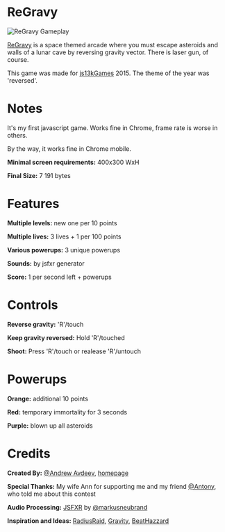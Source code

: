 # ReGravy

![ReGravy Gameplay](http://js13kgames.com/games/regravy/__big.jpg)

[ReGravy](http://js13kgames.com/public/games/regravy/index.html) is a space themed arcade where you must escape asteroids and walls of a lunar cave by reversing gravity vector.
There is laser gun, of course.

This game was made for [js13kGames](http://js13kgames.com) 2015. The theme of the year was 'reversed'.

# Notes

It's my first javascript game. Works fine in Chrome, frame rate is worse in others.

By the way, it works fine in Chrome mobile.

**Minimal screen requirements:** 400x300 WxH

**Final Size:** 7 191 bytes

# Features

**Multiple levels:** new one per 10 points

**Multiple lives:** 3 lives + 1 per 100 points

**Various powerups:** 3 unique powerups

**Sounds:** by jsfxr generator

**Score:** 1 per second left + powerups

# Controls

**Reverse gravity:** 'R'/touch

**Keep gravity reversed:** Hold 'R'/touched

**Shoot:** Press 'R'/touch or realease 'R'/untouch

# Powerups

**Orange:** additional 10 points

**Red:** temporary immortality for 3 seconds

**Purple:** blown up all asteroids

# Credits

**Created By:** [@Andrew Avdeev](https://twitter.com/_AvdeevAndrew), [homepage](http://netgears.ru) 

**Special Thanks:** My wife Ann for supporting me and my friend [@Antony](https://twitter.com/redsparkzone), who told me about this contest

**Audio Processing:** [JSFXR](https://github.com/mneubrand/jsfxr) by [@markusneubrand](https://twitter.com/markusneubrand)  

**Inspiration and Ideas:** [RadiusRaid](http://js13kgames.com/entries/radius-raid), [Gravity](http://js13kgames.com/entries/gravity), [BeatHazzard](https://en.wikipedia.org/wiki/Beat_Hazard)

